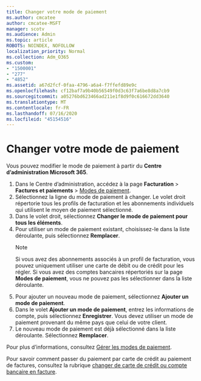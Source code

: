 ```yaml
---
title: Changer votre mode de paiement
ms.author: cmcatee
author: cmcatee-MSFT
manager: scotv
ms.audience: Admin
ms.topic: article
ROBOTS: NOINDEX, NOFOLLOW
localization_priority: Normal
ms.collection: Adm_O365
ms.custom:
- "1500001"
- "277"
- "4852"
ms.assetid: a67d2fcf-0faa-4796-a6a4-f7ffefd89e9c
ms.openlocfilehash: cf12baf7a9b40b56549f0d3c63f7a6be8d8a7cb9
ms.sourcegitcommit: a05276bd623466ad211e1f8d9f0c616672dd3640
ms.translationtype: MT
ms.contentlocale: fr-FR
ms.lasthandoff: 07/16/2020
ms.locfileid: "45154516"
---
```

# <a name="change-payment-method"></a>Changer votre mode de paiement

Vous pouvez modifier le mode de paiement à partir du **Centre d’administration Microsoft 365**.
  
1. Dans le Centre d’administration, accédez à la page **Facturation** > **Factures et paiements** > [Modes de paiement](https://go.microsoft.com/fwlink/p/?linkid=2018806).
2. Sélectionnez la ligne du mode de paiement à changer. Le volet droit répertorie tous les profils de facturation et les abonnements individuels qui utilisent le moyen de paiement sélectionné.
3. Dans le volet droit, sélectionnez **Changer le mode de paiement pour tous les éléments**.
4. Pour utiliser un mode de paiement existant, choisissez-le dans la liste déroulante, puis sélectionnez **Remplacer**.
    > [!NOTE]
    > Si vous avez des abonnements associés à un profil de facturation, vous pouvez uniquement utiliser une carte de débit ou de crédit pour les régler. Si vous avez des comptes bancaires répertoriés sur la page **Modes de paiement**, vous ne pouvez pas les sélectionner dans la liste déroulante.
5. Pour ajouter un nouveau mode de paiement, sélectionnez **Ajouter un mode de paiement**.
6. Dans le volet **Ajouter un mode de paiement**, entrez les informations de compte, puis sélectionnez **Enregistrer**. Vous devez utiliser un mode de paiement provenant du même pays que celui de votre client.
7. Le nouveau mode de paiement est déjà sélectionné dans la liste déroulante. Sélectionnez **Remplacer**.

Pour plus d’informations, consultez [Gérer les modes de paiement](https://docs.microsoft.com/microsoft-365/commerce/billing-and-payments/manage-payment-methods).

Pour savoir comment passer du paiement par carte de crédit au paiement de factures, consultez la rubrique [changer de carte de crédit ou compte bancaire en facture](https://docs.microsoft.com/microsoft-365/commerce/billing-and-payments/change-payment-method#change-from-credit-card-or-bank-account-to-invoice).